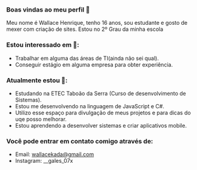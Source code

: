 ### Boas vindas ao meu perfil 👋

Meu nome é Wallace Henrique, tenho 16 anos, sou estudante e gosto de mexer com criação de sites. Estou no 2º Grau da minha escola

### Estou interessado em 👀:
- Trabalhar em alguma das áreas de TI(ainda não sei qual).
- Conseguir estágio em alguma empresa para obter experiência.

### Atualmente estou 🌱:

- Estudando na ETEC Taboão da Serra (Curso de desenvolvimento de Sistemas).
- Estou me desenvolvendo na linguagem de JavaScript e C#.
- Utilizo esse espaço para divulgação de meus projetos e para dicas do uqe posso melhorar.
- Estou aprendendo a desenvolver sistemas e criar aplicativos mobile.

### Você pode entrar em contato comigo através de:
- Email: wallacekada@gmail.com
- Instagram: __gales_07x

<!---
wollihenrique/wollihenrique is a ✨ special ✨ repository because its `README.md` (this file) appears on your GitHub profile.
You can click the Preview link to take a look at your changes.
--->
